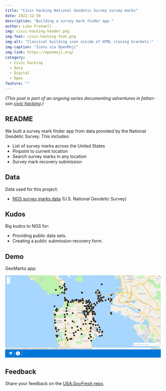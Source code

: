 ```yaml
---
title: "Civic hacking National Geodetic Survey survey marks"
date: 2022-12-30
description: "Building a survey mark finder app."
author: Luke Fretwell
img: civic-hacking-header.png
img-feat: civic-hacking-feat.png
img-alt: "Classical building icon inside of HTML closing brackets."
img-caption: "Icons via OpenMoji"
img-link: https://openmoji.org/
category:
  - Civic hacking
  - Data
  - Digital
  - Open
feature: ""
---
```


*(This post is part of an ongoing series documenting adventures in father-son [civic hacking](/civichacking).)*

## README

We built a survey mark finder app from data provided by the National Geodetic Survey. This includes: 

* List of survey marks across the United States
* Pinpoint to current location
* Search survey marks in any location
* Survey mark recovery submission

## Data

Data used for this project:

* [NGS survey marks data](https://geodesy.noaa.gov/datasheets/) (U.S. National Geodetic Survey)

## Kudos

Big kudos to NGS for:

* Providing public data sets.
* Creating a public submission recovery form.

## Demo

GeoMarks app:

[![Screenshot of USA.GovFresh space photo of the day page](/assets/img/posts/geomarks-usagovfresh.png)](https://usa.govfresh.com/geomarks/)

## Feedback

Share your feedback on the [USA.GovFresh repo](https://github.com/govfresh/usa/).